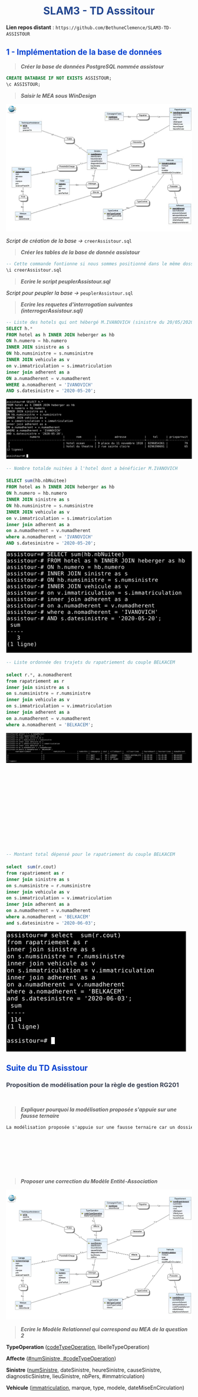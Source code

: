 <h1 style="text-align:center; color:#21458F ; font-weight:bold;">SLAM3 - TD Asssitour</h1>

**Lien repos distant** : `https://github.com/BethuneClemence/SLAM3-TD-ASSISTOUR`

<h2 style="font-weight:bold; color:#0041D1";>1 - Implémentation de la base de données</h2>

>***Créer la base de données PostgreSQL nommée assistour***

```sql
CREATE DATABASE IF NOT EXISTS ASSISTOUR;
\c ASSISTOUR;
```

>***Saisir le MEA sous WinDesign***

<img src="mea.jpg"/>

_Script de création de la base ->_ `creerAssistour.sql`

>***Créer les tables de la base de donnée assistour***

```sql
-- Cette commande fontionne si nous sommes positionné dans le même dossier que le fichier à exécuter ...
\i creerAssistour.sql
```
>***Ecrire le script peuplerAssistour.sql***

_Script pour peupler la base ->_ `peuplerAssistour.sql`

>***Ecrire les requetes d'interrogation suivantes (interrogerAssistour.sql)***


```sql
-- Liste des hotels qui ont hébergé M.IVANOVICH (sinistre du 20/05/2020)
SELECT h.*
FROM hotel as h INNER JOIN heberger as hb
ON h.numero = hb.numero
INNER JOIN sinistre as s
ON hb.numsinistre = s.numsinistre
INNER JOIN vehicule as v
on v.immatriculation = s.immatriculation
inner join adherent as a
ON a.numadherent = v.numadherent
WHERE a.nomadherent = 'IVANOVICH'
AND s.datesinistre = '2020-05-20';

```

<img src="assistour1.png">


```sql
-- Nombre totalde nuitées à l'hotel dont a bénéficier M.IVANOVICH

SELECT sum(hb.nbNuitee)
FROM hotel as h INNER JOIN heberger as hb
ON h.numero = hb.numero
INNER JOIN sinistre as s
ON hb.numsinistre = s.numsinistre
INNER JOIN vehicule as v
on v.immatriculation = s.immatriculation
inner join adherent as a
on a.numadherent = v.numadherent
where a.nomadherent = 'IVANOVICH'
AND s.datesinistre = '2020-05-20';

```

<img src="assistour2.png">


```sql
-- Liste ordonnée des trajets du rapatriement du couple BELKACEM

select r.*, a.nomadherent
from rapatriement as r
inner join sinistre as s
on s.numsinistre = r.numsinistre
inner join vehicule as v
on s.immatriculation = v.immatriculation
inner join adherent as a 
on a.numadherent = v.numadherent
where a.nomadherent = 'BELKACEM';


```

<img src="assistour3.png">

<br>
<br>
<br>
<br>
<bR>
<br>
<bR>
<br>
<bR>
<br>
<bR>
<br>
<br>
<br>

```sql
-- Montant total dépensé pour le rapatriement du couple BELKACEM

select  sum(r.cout)
from rapatriement as r
inner join sinistre as s
on s.numsinistre = r.numsinistre
inner join vehicule as v
on s.immatriculation = v.immatriculation
inner join adherent as a 
on a.numadherent = v.numadherent
where a.nomadherent = 'BELKACEM'
and s.datesinistre = '2020-06-03';
```

<img src="assistour4.png">

<h2 style="font-weight:bold; color:#0041D1";>Suite du TD Asisstour</h2>

<h3 style="font-weight:bold; color:#363E4F" >Proposition de modélisation pour la règle de gestion RG201</h3>
<br>

>***Expliquer pourquoi la modélisation proposée s'appuie sur une fausse ternaire***

```txt
La modélisation proposée s'appuie sur une fausse ternaire car un dossierSinistre peut concerner plusieurs voitures en meme temps. Pour cela, il faut donc passer a une modélisation binaire.
```
<br>
<br>
<br>
<br>
<br>
<br>

>***Proposer une correction du Modèle Entité-Association***

<img src="mea-1.jpg">
<br>

>***Ecrire le Modèle Relationnel qui correspond au MEA de la question 2***


<b>TypeOperation</b> (<u>codeTypeOperation</u>, libelleTypeOperation)

<b>Affecte</b> (<u>#numSinistre, #codeTypeOperation</u>)

<b>Sinistre</b> (<u>numSinistre</u>, dateSinistre, heureSinistre, causeSinistre, diagnosticSinistre, lieuSinistre, nbPers, #immatriculation)

<b>Vehicule</b> (<u>immatriculation</u>, marque, type, modele, dateMiseEnCirculation)

<br>
<br>
<br>
<br>
<br>
<br>
<br>
<br>
<br>
<br>
<h3 style="font-weight:bold; color:#363E4F" >Proposition de modélisation pour la règle de gestion RG202</h3>

>***Expliquer pourquoi la modélisation proposée s'appuie sur une fausse ternaire***

```txt
La modélisation s'appuie sur une fausse ternaire car un hotel peut etre évaluer plusieurs fois pour le meme dossierSinistre.Il faut donc définir numDossier ainsi que numHotel en tant que clef primaire.
```

>***Proposer une correction du MEA***

<img src="mea-2.jpg">


>***Ecrire le Modèle Relationnel qui correspond au MEA***

<b>Hotel</b> (<u>numero</u>, nom, adresse, tel, prixParNuit)

<b>DossierSinistre</b> <u>numSinistre</u>, dateSinistre, heureSinistre, causeSinistre, diagnosticSinistre, lieuSinistre, nbPers, #immatriculation)

<b>Couleur</b> (<u>codeCouleur</u>, libelleCouleur)

<b>Evaluer</b> (<u>#dossierSinistre, #numHotel</u>, codeCouleur)

<br>
<br>

<h2 style="font-weight:bold; color:#0041D1"; >Implémentation</h2>

>***Insérer le tuple suivant evaluer (hotel ocean, jaune)***

```sql
INSERT INTO EVALUER VALUES('2', '1', '2');
```


```sql
--Cette requete permet d'obtenir pour chaque hotel, la signification de la couleur qu'il a obtenu

select h.nom, c.signification from
hotel as h inner join evaluer as e
on h.numero = e.numero
inner join couleur as c 
on c.codecouleur = e.codecouleur
inner join sinistre as s
on s.numsinistre = e.numsinistre;

```
<img src="assistour5.png">
